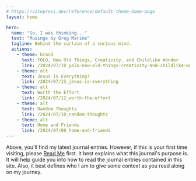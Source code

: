 ```yaml
---
# https://vitepress.dev/reference/default-theme-home-page
layout: home

hero:
  name: "So, I was thinking..."
  text: "Musings by Greg Marine"
  tagline: Behind the curtain of a curious mind.
  actions:
    - theme: brand
      text: YOLO, New Old Things, Creativity, and Childlike Wonder
      link: /2024/07/18_yolo-new-old-things-creativity-and-childlike-wonder
    - theme: alt
      text: Jesus is Everything!
      link: /2024/07/15_jesus-is-everything
    - theme: alt
      text: Worth the Effort
      link: /2024/07/12_worth-the-effort
    - theme: alt
      text: Random Thoughts
      link: /2024/07/10_random-thoughts
    - theme: alt
      text: Home and Friends
      link: /2024/07/09_home-and-friends
---
```


Above, you'll find my latest journal entries. However, if this is your first time visiting, please [Read Me](read-me) first. It best explains what this journal's purpose is. It will help guide you into how to read the journal entries contained in this site. Also, it best defines who I am to give some context as you read along on my journey.